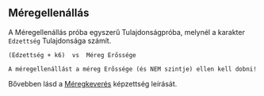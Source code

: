 ## Méregellenállás

A Méregellenállás próba egyszerű Tulajdonságpróba, melynél a karakter `Edzettség` Tulajdonsága számít.

```
(Edzettség + k6)  vs  Méreg Erőssége
```

`A méregellenállást a méreg Erőssége (és NEM szintje) ellen kell dobni!`

Bővebben lásd a [Méregkeverés](kepzettsegek/meregkeveres.md) képzettség leírását.
